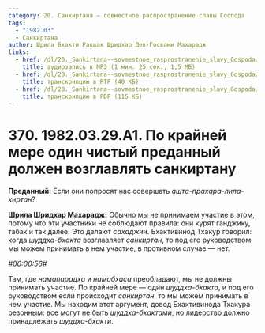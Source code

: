 ```yaml
---
category: 20. Санкиртана — совместное распространение славы Господа
tags:
  - "1982.03"
  - Санкиртана
author: Шрила Бхакти Ракшак Шридхар Дев-Госвами Махарадж
links:
  - href: /dl/20._Sankirtana--sovmestnoe_rasprostranenie_slavy_Gospoda/370_1982.03.29.A1_SridharMj_Po_krajnej_mere_odin_chistyj_predannyj_dolzhen_vozglavljat_sankirtanu.mp3
    title: аудиозапись в MP3 (1 мин. 25 сек., 1,5 МБ)
  - href: /dl/20._Sankirtana--sovmestnoe_rasprostranenie_slavy_Gospoda/370_1982.03.29.A1_SridharMj_Po_krajnej_mere_odin_chistyj_predannyj_dolzhen_vozglavljat_sankirtanu.rtf
    title: транскрипцию в RTF (40 КБ)
  - href: /dl/20._Sankirtana--sovmestnoe_rasprostranenie_slavy_Gospoda/370_1982.03.29.A1_SridharMj_Po_krajnej_mere_odin_chistyj_predannyj_dolzhen_vozglavljat_sankirtanu.pdf
    title: транскрипцию в PDF (115 КБ)
---
```


# 370. 1982.03.29.A1. По крайней мере один чистый преданный должен возглавлять санкиртану

**Преданный:** Если они попросят нас совершать *ашта-прахара-лила-киртан*?

**Шрила Шридхар Махарадж:** Обычно мы не принимаем участие в этом, потому что эти участники не соблюдают правила: они курят ганджику, табак и так далее. Это делают *сахаджии*. Бхактивинод Тхакур говорил: когда *шуддха-бхакта* возглавляет *санкиртан*, то под его руководством мы можем принимать в нем участие, в противном случае — нет.

*#00:00:56#*

Там, где *намапарадха* и *намабхаса* преобладают, мы не должны принимать участие. По крайней мере — один *шуддха-бхакта*, и под его руководством если происходит *санкиртан*, то мы можем принимать в нем участие. Мы находим этот аргумент, довод Бхактивинода Тхакура резонным: все могут не быть *шуддха-бхактами*, но лидерство должно принадлежать *шуддха-бхакти*.

